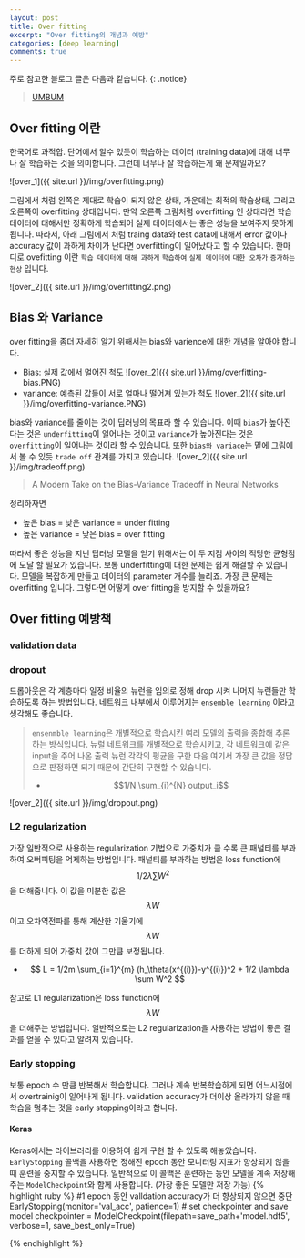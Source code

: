```yaml
---
layout: post
title: Over fitting
excerpt: "Over fitting의 개념과 예방"
categories: [deep learning]
comments: true
---
```


주로 참고한 블로그 글은 다음과 같습니다.
{: .notice}
 
 > [UMBUM](https://umbum.tistory.com/222)

## Over fitting 이란
한국어로 과적합. 단어에서 알수 있듯이 학습하는 데이터 (training data)에 대해 너무나 잘 학습하는 것을 의미합니다. 그런데 너무나 잘 학습하는게 왜 문제일까요? 

![over_1]({{ site.url }}/img/overfitting.png)

그림에서 처럼 왼쪽은 제대로 학습이 되지 않은 상태, 가운데는 최적의 학습상태, 그리고 오른쪽이 overfitting 상태입니다. 만약 오른쪽 그림처럼 overfitting 인 상태라면 학습 데이터에 대해서만 정확하게 학습되어 실제 데이터에서는 좋은 성능을 보여주지 못하게 됩니다. 따라서, 아래 그림에서 처럼 traing data와 test data에 대해서 error 값이나 accuracy 값이 과하게 차이가 난다면 overfitting이 일어났다고 할 수 있습니다. 
한마디로 ovefitting 이란 `학습 데이터에` `대해 과하게` `학습하여` `실제 데이터에` `대한 오차가` `증가하는 현상` 입니다.

![over_2]({{ site.url }}/img/overfitting2.png)

## Bias 와 Variance

over fitting을 좀더 자세히 알기 위해서는 bias와 varience에 대한 개념을 알아야 합니다.
* Bias: 실제 값에서 멀어진 척도
![over_2]({{ site.url }}/img/overfitting-bias.PNG)
* variance: 예측된 값들이 서로 얼마나 떨어져 있는가 척도
![over_2]({{ site.url }}/img/overfitting-variance.PNG)

bias와 variance를 줄이는 것이 딥러닝의 목표라 할 수 있습니다. 이때 `bias`가 높아진다는 것은 `underfitting`이 일어나는 것이고 `variance`가 높아진다는 것은 `overfitting`이 일어나는 것이라 할 수 있습니다. 또한 `bias와 variace`는 밑에 그림에서 볼 수 있듯 `trade off` 관계를 가지고 있습니다.
![over_2]({{ site.url }}/img/tradeoff.png)
>A Modern Take on the Bias-Variance Tradeoff in Neural Networks

정리하자면
* 높은 bias = 낮은 variance = under fitting
* 높은 variance = 낮은 bias = over fitting

따라서 좋은 성능을 지닌 딥러닝 모델을 얻기 위해서는 이 두 지점 사이의 적당한 균형점에 도달 할 필요가 있습니다. 보통 underfitting에 대한 문제는 쉽게 해결할 수 있습니다. 모델을 복잡하게 만들고 데이터의 parameter 개수를 늘리죠. 가장 큰 문제는 overfitting 입니다. 그렇다면 어떻게 over fitting을 방지할 수 있을까요?

## Over fitting 예방책
### validation data
### dropout
드롭아웃은 각 계층마다 일정 비율의 뉴런을 임의로 정해 drop 시켜 나머지 뉴런들만 학습하도록 하는 방법입니다. 네트워크 내부에서 이루어지는 `ensemble learning` 이라고 생각해도 좋습니다. 
> `ensenmble learning`은 개별적으로 학습시킨 여러 모델의 출력을 종합해 추론하는 방식입니다. 뉴럴 네트워크를 개별적으로 학습시키고, 각 네트워크에 같은 input을 주어 나온 출력 뉴런 각각의 평균을 구한 다음 여기서 가장 큰 값을 정답으로 판정하면 되기 때문에 간단히 구현할 수 있습니다. 
> * $$1/N \sum_{i}^{N} output_i$$

![over_2]({{ site.url }}/img/dropout.png)

### L2 regularization
가장 일반적으로 사용하는 regularization 기법으로 가중치가 클 수록 큰 패널티를 부과하여 오버피팅을 억제하는 방법입니다. 패널티를 부과하는 방법은 loss function에 $$ 1/2 \lambda \sum W^2 $$ 을 더해줍니다. 이 값을 미분한 값은 $$ \lambda W$$이고 오차역전파를 통해 계산한 기울기에 $$\lambda W$$를 더하게 되어 가중치 값이 그만큼 보정됩니다. 
* $$ L = 1/2m \sum_{i=1}^{m} (h_\theta(x^{(i)})-y^{(i)})^2 + 1/2 \lambda \sum W^2 $$ 

참고로 L1 regularization은 loss function에 $$ \lambda W$$ 을 더해주는 방법입니다. 일반적으로는 L2 regularization을 사용하는 방법이 좋은 결과를 얻을 수 있다고 알려져 있습니다.

### Early stopping
보통 epoch 수 만큼 반복해서 학습합니다. 그러나 계속 반복학습하게 되면 어느시점에서 overtrainig이 일어나게 됩니다. validation accuracy가 더이상 올라가지 않을 때 학습을 멈추는 것을 early stopping이라고 합니다. 

#### Keras
Keras에서는 라이브러리를 이용하여 쉽게 구현 할 수 있도록 해놓았습니다.
`EarlyStopping` 콜백을 사용하면 정해진 epoch 동안 모니터링 지표가 향상되지 않을 때 훈련을 중지할 수 있습니다. 일반적으로 이 콜백은 훈련하는 동안 모델을 계속 저장해주는 `ModelCheckpoint`와 함께 사용합니다. (가장 좋은 모델만 저장 가능)
{% highlight ruby %} 
    #1 epoch 동안 valldation accuracy가 더 향상되지 않으면 중단
    EarlyStopping(monitor='val_acc', patience=1) 
    # set checkpointer and save model
    checkpointer = ModelCheckpoint(filepath=save_path+'model.hdf5', verbose=1, save_best_only=True)
    
{% endhighlight %}

